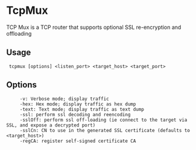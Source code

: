# TcpMux

TCP Mux is a TCP router that supports optional SSL re-encryption and offloading

## Usage

```
 tcpmux [options] <listen_port> <target_host> <target_port>
```

## Options
```
     -v: Verbose mode; display traffic
     -hex: Hex mode; display traffic as hex dump
     -text: Text mode; display traffic as text dump
     -ssl: perform ssl decoding and reencoding
     -sslOff: perform ssl off-loading (ie connect to the target via SSL, and expose a decrypted port)
     -sslCn: CN to use in the generated SSL certificate (defaults to <target_host>)
     -regCA: register self-signed certificate CA
```